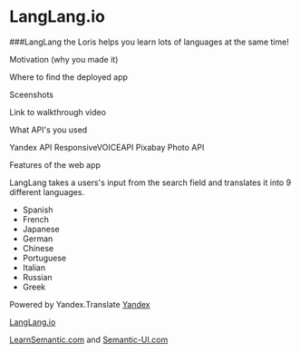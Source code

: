 
# LangLang.io
###LangLang the Loris helps you learn lots of languages at the same time!





Motivation (why you made it)

Where to find the deployed app

Sceenshots

Link to walkthrough video

What API's you used

Yandex API
ResponsiveVOICEAPI
Pixabay Photo API



Features of the web app

LangLang takes a users's input from the search field and translates it into 9 different languages.

* Spanish
* French
* Japanese
* German
* Chinese
* Portuguese
* Italian
* Russian
* Greek

Powered by Yandex.Translate
[Yandex](http://translate.yandex.com/)

[LangLang.io](http://www.langlang.io)

[LearnSemantic.com](http://www.learnsemantic.com) and [Semantic-UI.com](http://www.semantic-ui.com)
